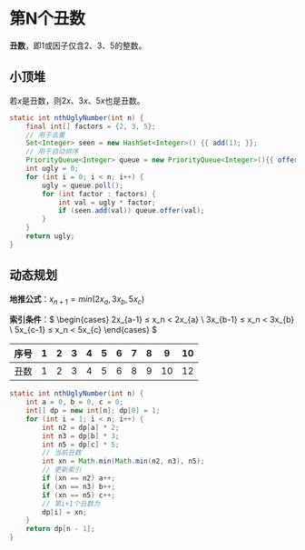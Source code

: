 # 第N个丑数

**丑数**，即$1$或因子仅含$2$、$3$、$5$的整数。

## 小顶堆

若$x$是丑数，则$2x$、$3x$、$5x$也是丑数。

```java
static int nthUglyNumber(int n) {
    final int[] factors = {2, 3, 5};
    // 用于去重
    Set<Integer> seen = new HashSet<Integer>() {{ add(1); }};
    // 用于自动排序
    PriorityQueue<Integer> queue = new PriorityQueue<Integer>(){{ offer(1); }};
    int ugly = 0;
    for (int i = 0; i < n; i++) {
        ugly = queue.poll();
        for (int factor : factors) {
            int val = ugly * factor;
            if (seen.add(val)) queue.offer(val);
        }
    }
    return ugly;
}
```

## 动态规划

**地推公式**：$x_{n+1} = min(2x_a, 3x_b, 5x_c)$

**索引条件**：$
    \begin{cases}
        2x_{a-1} ≤ x_n < 2x_{a}
    \\  3x_{b-1} ≤ x_n < 3x_{b}
    \\  5x_{c-1} ≤ x_n < 5x_{c}
    \end{cases}
$

| 序号 |  1   |  2   |  3   |  4   |  5   |  6   |  7   |  8   |  9   |  10  |
| ---: | :--: | :--: | :--: | :--: | :--: | :--: | :--: | :--: | :--: | :--: |
| 丑数 | $1$  | $2$  | $3$  | $4$  | $5$  | $6$  | $8$  | $9$  | $10$ | $12$ |

```java
static int nthUglyNumber(int n) {
    int a = 0, b = 0, c = 0;
    int[] dp = new int[n]; dp[0] = 1;
    for (int i = 1; i < n; i++) {
        int n2 = dp[a] * 2;
        int n3 = dp[b] * 3;
        int n5 = dp[c] * 5;
        // 当前丑数
        int xn = Math.min(Math.min(n2, n3), n5);
        // 更新索引
        if (xn == n2) a++;
        if (xn == n3) b++;
        if (xn == n5) c++;
        // 第i+1个丑数为
        dp[i] = xn;
    }
    return dp[n - 1];
}
```
